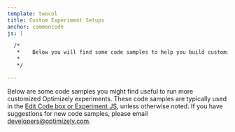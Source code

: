 ```yaml
---
template: twocol
title: Custom Experiment Setups
anchor: commoncode
js: |

  /*
   *	Below you will find some code samples to help you build customized experiments.
   *
   */

---
```


Below are some code samples you might find useful to run more customized Optimizely experiments. These code samples are typically used in the [Edit Code box or Experiment JS](https://help.optimizely.com/hc/en-us/articles/200039835-The-Code-Editor-Edit-Code-and-Experiment-JS-CSS), unless otherwise noted.  If you have suggestions for new code samples, please email developers@optimizely.com.

